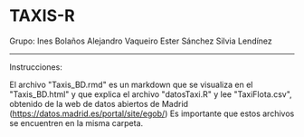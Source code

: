 ﻿# TAXIS-R

Grupo:
Ines Bolaños
Alejandro Vaqueiro
Ester Sánchez
Silvia Lendínez

------

Instrucciones:

El archivo "Taxis_BD.rmd" es un markdown que se visualiza en el "Taxis_BD.html" y que explica el archivo "datosTaxi.R" y lee "TaxiFlota.csv", obtenido de la web de datos abiertos de Madrid (https://datos.madrid.es/portal/site/egob/)
Es importante que estos archivos se encuentren en la misma carpeta.